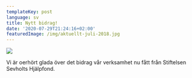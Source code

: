 ```yaml
---
templateKey: post
language: sv
title: Nytt bidrag!
date: '2020-07-29T21:24:16+02:00'
featuredImage: /img/aktuellt-juli-2018.jpg
---
```

![](/img/aktuellt-juli-2018.jpg)

Vi är oerhört glada över det bidrag vår verksamhet nu fått från Stiftelsen Sevholts Hjälpfond.
